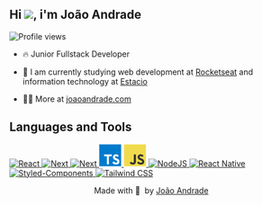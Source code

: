## Hi <img src="https://raw.githubusercontent.com/kaueMarques/kaueMarques/master/hi.gif" height="25px">, i'm João Andrade

<p align="left"> 
  <img src="https://komarev.com/ghpvc/?username=joaoandradefilho&color=yellow" alt="Profile views" /> 
</p>

- 🔥 Junior Fullstack Developer 

- 🔭 I am currently studying web development at [Rocketseat](https://github.com/Rocketseat) and information technology at [Estacio](https://estacio.br)

- 👨‍💻 More at [joaoandrade.com](https://joaoandrade.com)

## Languages and Tools

<p align="left">
  
  <a href="https://pt-br.reactjs.org/docs/getting-started.html" target="_blank" rel="noreferrer">
    <img src="https://cdn4.iconfinder.com/data/icons/logos-3/600/React.js_logo-512.png" alt="React" width="40" height="40" />
  </a>
  
  <a href="https://nextjs.org/docs/getting-started" target="_blank" rel="noreferrer">
    <img src="https://vitejs.dev/logo.svg" alt="Next" width="40" height="40" />
  </a>
  
  <a href="https://nextjs.org/docs/getting-started" target="_blank" rel="noreferrer">
    <img src="https://decodenatura.com/static/fb8aa1bb70c9925ce1ae22dc2711b343/4e9d0/nextjs-logo.png" alt="Next" width="39" height="39" />
  </a>
  
  <a href="https://www.typescriptlang.org/" target="_blank" rel="noreferrer">
    <img src="https://raw.githubusercontent.com/devicons/devicon/master/icons/typescript/typescript-original.svg" alt="typescript" width="40" height="40"/>
  </a>
 
   <a href="https://developer.mozilla.org/en-US/docs/Web/JavaScript" target="_blank" rel="noreferrer">
    <img src="https://raw.githubusercontent.com/devicons/devicon/master/icons/javascript/javascript-original.svg" alt="javascript" width="40" height="40"/>
  </a> 
  
  <a href="https://nodejs.org/en/docs" target="_blank" rel="noreferrer">
    <img src="https://pbs.twimg.com/profile_images/1262824892535373825/BiXDFDDp_400x400.jpg" alt="NodeJS" width="40" height="40" />
  </a>

  <a href="https://reactnative.dev/docs/getting-started" target="_blank" rel="noreferrer">
    <img src="https://d33wubrfki0l68.cloudfront.net/554c3b0e09cf167f0281fda839a5433f2040b349/ecfc9/img/header_logo.svg" alt="React Native" width="40" height="40" />
  </a>

  <a href="https://styled-components.com" target="_blank" rel="noreferrer">
    <img src="https://images.opencollective.com/styled-components/fab37df/logo.png" alt="Styled-Components" width="40" height="40"/>
  </a>  
  <a href="https://tailwindcss.com" target="_blank" rel="noreferrer">
    <img src="https://images.opencollective.com/tailwindcss/5cfb17e/logo/256.png" alt="Tailwind CSS" width="40" height="40"/>
  </a>
</p>


<p align="center">
  Made with 💜&nbsp; by <a href="https://www.linkedin.com/in/jbandrade/">João Andrade</a>
</p>
